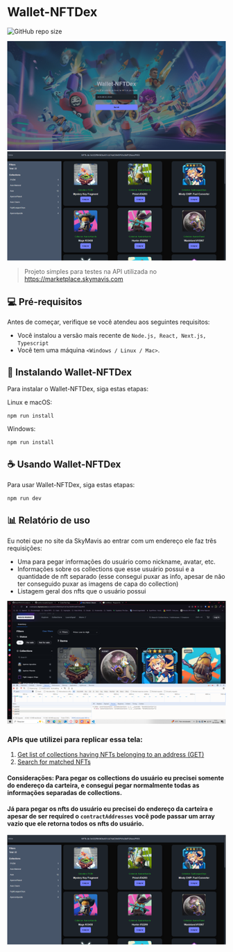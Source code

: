 # Wallet-NFTDex

![GitHub repo size](https://img.shields.io/github/repo-size/TakashiNishii/cloneskymavismarketplace?style=for-the-badge)

<img src="/public/PrintSite.png" alt="Print site">
<img src="/public/PrintListNFTS.png" alt="Print site">


> Projeto simples para testes na API utilizada no https://marketplace.skymavis.com

## 💻 Pré-requisitos

Antes de começar, verifique se você atendeu aos seguintes requisitos:

- Você instalou a versão mais recente de `Node.js, React, Next.js, Typescript`
- Você tem uma máquina `<Windows / Linux / Mac>`.

## 🚀 Instalando Wallet-NFTDex

Para instalar o Wallet-NFTDex, siga estas etapas:

Linux e macOS:

```
npm run install
```

Windows:

```
npm run install
```

## ☕ Usando Wallet-NFTDex

Para usar Wallet-NFTDex, siga estas etapas:

```
npm run dev
```

## 📊 Relatório de uso

Eu notei que no site da SkyMavis ao entrar com um endereço ele faz três requisições: 
- Uma para pegar informações do usuário como nickname, avatar, etc.
- Informações sobre os collections que esse usuário possui e a quantidade de nft separado (esse consegui puxar as info, apesar de não ter conseguido puxar as imagens de capa do collection)
- Listagem geral dos nfts que o usuário possui

![Requisições](image.png)

### APIs que utilizei para replicar essa tela:
1. [Get list of collections having NFTs belonging to an address (GET)](https://docs.skymavis.com/api/web3/get-list-of-collections-having-nf-ts-belonging-to-an-address)
2. [Search for matched NFTs](https://docs.skymavis.com/api/ronin-rest/search-for-matched-nf-ts)

#### Considerações: Para pegar os collections do usuário eu precisei somente do endereço da carteira, e consegui pegar normalmente todas as informações separadas de collections. 
#### Já para pegar os nfts do usuário eu precisei do endereço da carteira e apesar de ser required o `contractAddresses` você pode passar um array vazio que ele retorna todos os nfts do usuário.


<img src="/public/PrintListNFTS.png" alt="Print site">